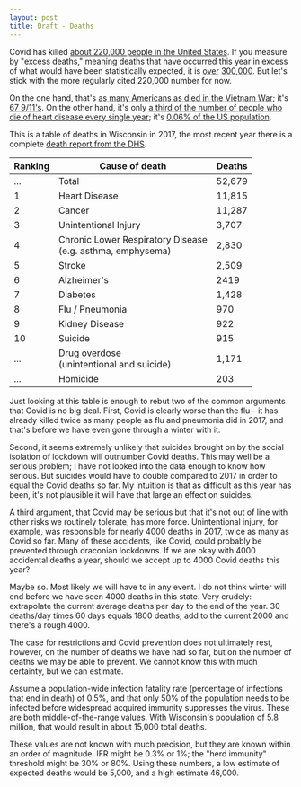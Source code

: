 ```yaml
---
layout: post
title: Draft - Deaths
---
```


Covid has killed [about 220,000 people in the United States](https://covidtracking.com/). If you measure by "excess deaths," meaning deaths that have occurred this year in excess of what would have been statistically expected, it is [over](https://twitter.com/lymanstoneky/status/1322253419491561473?s=20) [300,000](https://www.cdc.gov/mmwr/volumes/69/wr/mm6942e2.htm). But let's stick with the more regularly cited 220,000 number for now.

On the one hand, that's [as many Americans as died in the Vietnam War](https://en.wikipedia.org/wiki/United_States_military_casualties_of_war); it's [67 9/11's](https://en.wikipedia.org/wiki/Casualties_of_the_September_11_attacks). On the other hand, it's only [a third of the number of people who die of heart disease every single year](https://www.cdc.gov/nchs/fastats/leading-causes-of-death.htm); it's [0.06% of the US population](https://en.wikipedia.org/wiki/Demographics_of_the_United_States). 

This is a table of deaths in Wisconsin in 2017, the most recent year there is a complete [death report from the DHS](https://www.dhs.wisconsin.gov/publications/p01170-19.pdf).

Ranking | Cause of death | Deaths 
--| ---------- | ----------- 
...| Total | 52,679
1 | Heart Disease | 11,815
2 | Cancer | 11,287
3 | Unintentional Injury | 3,707
4 | Chronic Lower Respiratory Disease<br>(e.g. asthma, emphysema) | 2,830
5 | Stroke | 2,509
6 | Alzheimer's | 2419
7 | Diabetes | 1,428
8 | Flu / Pneumonia | 970
9 | Kidney Disease | 922
10 | Suicide | 915
...| Drug overdose<br>(unintentional and suicide) | 1,171
...| Homicide | 203

Just looking at this table is enough to rebut two of the common arguments that Covid is no big deal. First, Covid is clearly worse than the flu - it has already killed twice as many people as flu and pneumonia did in 2017, and that's before we have even gone through a winter with it.

Second, it seems extremely unlikely that suicides brought on by the social isolation of lockdown will outnumber Covid deaths. This may well be a serious problem; I have not looked into the data enough to know how serious. But suicides would have to double compared to 2017 in order to equal the Covid deaths so far. My intuition is that as difficult as this year has been, it's not plausible it will have that large an effect on suicides.

A third argument, that Covid may be serious but that it's not out of line with other risks we routinely tolerate, has more force. Unintentional injury, for example, was responsible for nearly 4000 deaths in 2017, twice as many as Covid so far. Many of these accidents, like Covid, could probably be prevented through draconian lockdowns. If we are okay with 4000 accidental deaths a year, should we accept up to 4000 Covid deaths this year?

Maybe so. Most likely we will have to in any event. I do not think winter will end before we have seen 4000 deaths in this state. Very crudely: extrapolate the current average deaths per day to the end of the year. 30 deaths/day times 60 days equals 1800 deaths; add to the current 2000 and there's a rough 4000.

The case for restrictions and Covid prevention does not ultimately rest, however, on the number of deaths we have had so far, but on the number of deaths we may be able to prevent. We cannot know this with much certainty, but we can estimate.

Assume a population-wide infection fatality rate (percentage of infections that end in death) of 0.5%, and that only 50% of the population needs to be infected before widespread acquired immunity suppresses the virus. These are both middle-of-the-range values. With Wisconsin's population of 5.8 million, that would result in about 15,000 total deaths.

These values are not known with much precision, but they are known within an order of magnitude. IFR might be 0.3% or 1%; the "herd immunity" threshold might be 30% or 80%. Using these numbers, a low estimate of expected deaths would be 5,000, and a high estimate 46,000.
